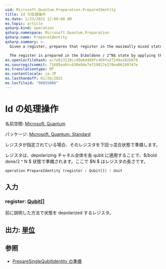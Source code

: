 ```yaml
---
uid: Microsoft.Quantum.Preparation.PrepareIdentity
title: Id の処理操作
ms.date: 1/23/2021 12:00:00 AM
ms.topic: article
qsharp.kind: operation
qsharp.namespace: Microsoft.Quantum.Preparation
qsharp.name: PrepareIdentity
qsharp.summary: >-
  Given a register, prepares that register in the maximally mixed state.

  The register is prepared in the $\boldone / 2^N$ state by applying the complete depolarizing channel to each qubit, where $N$ is the length of the register.
ms.openlocfilehash: ec7e813110ccd9e6d499fc469fa27249a182b870
ms.sourcegitcommit: 71605ea9cc630e84e7ef29027e1f0ea06299747e
ms.translationtype: MT
ms.contentlocale: ja-JP
ms.lasthandoff: 01/26/2021
ms.locfileid: "98855886"
---
```

# <a name="prepareidentity-operation"></a>Id の処理操作

名前空間: [Microsoft. Quantum](xref:Microsoft.Quantum.Preparation)

パッケージ: [Microsoft. Quantum. Standard](https://nuget.org/packages/Microsoft.Quantum.Standard)


レジスタが指定されている場合、そのレジスタを下回っ混合状態で準備します。

レジスタは、depolarizing チャネル全体を各 qubit に適用することで、$/bold done/2 ^ N $ 状態で準備されます。ここで $N $ はレジスタの長さです。

```qsharp
operation PrepareIdentity (register : Qubit[]) : Unit
```


## <a name="input"></a>入力

### <a name="register--qubit"></a>register: [Qubit](xref:microsoft.quantum.lang-ref.qubit)[]

前に説明した方法で状態を depolarized するレジスタ。



## <a name="output--unit"></a>出力: [単位](xref:microsoft.quantum.lang-ref.unit)



## <a name="see-also"></a>参照

- [PrepareSingleQubitIdentity の準備](xref:Microsoft.Quantum.Preparation.PrepareSingleQubitIdentity)